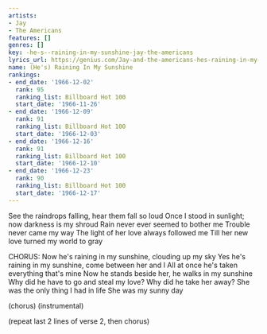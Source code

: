 ```yaml
---
artists:
- Jay
- The Americans
features: []
genres: []
key: -he-s--raining-in-my-sunshine-jay-the-americans
lyrics_url: https://genius.com/Jay-and-the-americans-hes-raining-in-my-sunshine-lyrics
name: (He's) Raining In My Sunshine
rankings:
- end_date: '1966-12-02'
  rank: 95
  ranking_list: Billboard Hot 100
  start_date: '1966-11-26'
- end_date: '1966-12-09'
  rank: 91
  ranking_list: Billboard Hot 100
  start_date: '1966-12-03'
- end_date: '1966-12-16'
  rank: 91
  ranking_list: Billboard Hot 100
  start_date: '1966-12-10'
- end_date: '1966-12-23'
  rank: 90
  ranking_list: Billboard Hot 100
  start_date: '1966-12-17'
---
```

See the raindrops falling, hear them fall so loud
Once I stood in sunlight; now darkness is my shroud
Rain never ever seemed to bother me
Trouble never came my way
The light of her love always followed me
Till her new love turned my world to gray

CHORUS:
Now he's raining in my sunshine, clouding up my sky
Yes he's raining in my sunshine, come between her and I
All at once he's taken everything that's mine
Now he stands beside her, he walks in my sunshine
Why did he have to go and steal my love?
Why did he take her away?
She was the only thing I had in life
She was my sunny day

(chorus)
(instrumental)

(repeat last 2 lines of verse 2, then chorus)
